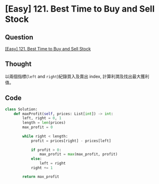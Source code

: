 # [Easy] 121. Best Time to Buy and Sell Stock

## Question

[\[Easy\] 121. Best Time to Buy and Sell Stock](https://leetcode.com/problems/best-time-to-buy-and-sell-stock/)

## Thought

以兩個指標(`left` and `right`)紀錄買入及賣出 index, 計算利潤及找出最大獲利值。

## Code

```python
class Solution:
    def maxProfit(self, prices: List[int]) -> int:
        left, right = 0, 1
        length = len(prices)
        max_profit = 0
        
        while right < length:
            profit = prices[right] - prices[left]
            
            if profit > 0:
                max_profit = max(max_profit, profit)
            else:
                left = right
            right += 1

        return max_profit
```
